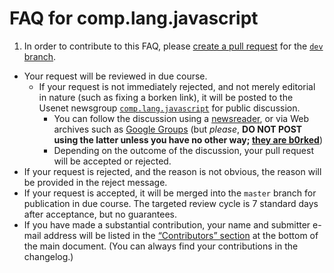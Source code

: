 # FAQ for comp.lang.javascript

1. In order to contribute to this FAQ, please [create a pull request](https://help.github.com/articles/creating-a-pull-request/) for the [`dev` branch](https://github.com/PointedEars/faq-cljs/tree/dev).
- Your request will be reviewed in due course.
  - If your request is not immediately rejected, and not merely editorial in nature (such as fixing a borken link),
    it will be posted to the Usenet newsgroup [`comp.lang.javascript`](news:comp.lang.javascript) for public discussion.
    - You can follow the discussion using a [newsreader](https://en.wikipedia.org/wiki/Newsreader_(Usenet)), or via Web archives such as [Google Groups](https://groups.google.com/forum/#!forum/comp.lang.javascript) (but *please*,
      **DO NOT POST using the latter unless you have no other way; [they are b0rked](http://twovoyagers.com/improve-usenet.org/)**)
    - Depending on the outcome of the discussion, your pull request will be accepted or rejected.
- If your request is rejected, and the reason is not obvious, the reason will be provided in the reject message.
- If your request is accepted, it will be merged into the `master` branch for publication in due course.
  The targeted review cycle is 7 standard days after acceptance, but no guarantees.
- If you have made a substantial contribution, your name and submitter e-mail address
  will be listed in the [“Contributors” section](http://PointedEars.de/faq#contributors) at the bottom of the main document.
  (You can always find your contributions in the changelog.)
